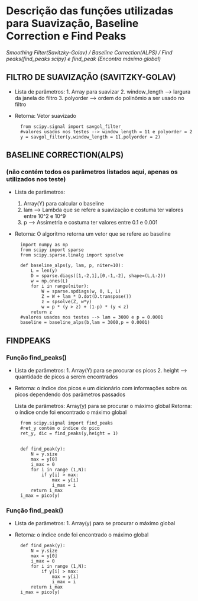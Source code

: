 # Descrição das funções utilizadas para Suavização, Baseline Correction e Find Peaks

*Smoothing Filter(Savitzky-Golav) / Baseline Correction(ALPS) / Find peaks(find_peaks scipy) e find_peak (Encontra máximo global)*

## FILTRO DE SUAVIZAÇÃO (SAVITZKY-GOLAV)

* Lista de parâmetros: 
                        1. Array para suavizar
                        2. window_length --> largura da janela do filtro
                        3. polyorder --> ordem do polinômio a ser usado no filtro
                        
* Retorna: Vetor suavizado

        from scipy.signal import savgol_filter
        #valores usados nos testes --> window_length = 11 e polyorder = 2
        y = savgol_filter(y,window_length = 11,polyorder = 2)

## BASELINE CORRECTION(ALPS)
### (não contém todos os parâmetros listados aqui, apenas os utilizados nos teste)
* Lista de parâmetros: 
    1. Array(Y) para calcular o baseline
    2. lam --> Lambda que se refere a suavização e costuma ter valores entre 10^2 e 10^9
    3. p --> Assimetria e costuma ter valores entre 0.1 e 0.001
    
* Retorna: O algoritmo retorna um vetor que se refere ao baseline

        import numpy as np
        from scipy import sparse
        from scipy.sparse.linalg import spsolve

        def baseline_alps(y, lam, p, niter=10):
            L = len(y)
            D = sparse.diags([1,-2,1],[0,-1,-2], shape=(L,L-2))
            w = np.ones(L)
            for i in range(niter):
                W = sparse.spdiags(w, 0, L, L)
                Z = W + lam * D.dot(D.transpose())
                z = spsolve(Z, w*y)
                w = p * (y > z) + (1-p) * (y < z)
            return z
        #valores usados nos testes --> lam = 3000 e p = 0.0001
        baseline = baseline_alps(b,lam = 3000,p = 0.0001)


## FINDPEAKS
### Função find_peaks()
* Lista de parâmetros:
        1. Array(Y) para se procurar os picos
        2. height --> quantidade de picos a serem encontrados
    
* Retorna: o índice dos picos e um dicionário com informações sobre os picos dependendo dos parâmetros passados
    
    Lista de parâmetros:
        Array(y) para se procurar o máximo global
    Retorna: o índice onde foi encontrado o máximo global

        from scipy.signal import find_peaks
        #ret_y contém o índice do pico
        ret_y, dic = find_peaks(y,height = 1)


        def find_peak(y): 
            N = y.size
            max = y[0]
            i_max = 0
            for i in range (1,N):
                if y[i] > max:
                    max = y[i]
                    i_max = i   
            return i_max
        i_max = pico(y)
### Função find_peak()
    
* Lista de parâmetros:
        1. Array(y) para se procurar o máximo global
* Retorna: o índice onde foi encontrado o máximo global

        def find_peak(y): 
            N = y.size
            max = y[0]
            i_max = 0
            for i in range (1,N):
                if y[i] > max:
                    max = y[i]
                    i_max = i   
            return i_max
        i_max = pico(y)